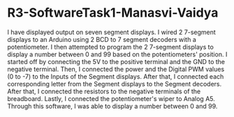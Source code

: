 # R3-SoftwareTask1-Manasvi-Vaidya
I have displayed output on seven segment displays. I wired 2 7-segment displays to an Arduino using 2 BCD to 7 segment decoders with a potentiometer. I then attempted to program the 2 7-segment displays to display a number between 0 and 99 based on the potentiometers' position. I started off by connecting the 5V to the positive terminal and the GND to the negative terminal. Then, I connected the power and the Digital PWM values (0 to -7) to the Inputs of the Segment displays. After that, I connected each corresponding letter from the Segment displays to the Segment decoders. After that, I connected the resistors to the negative terminals of the breadboard. Lastly, I connected the potentiometer's wiper to Analog A5. Through this software, I was able to display a number between 0 and 99. 
